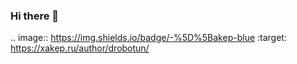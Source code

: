 ### Hi there 👋
.. image:: https://img.shields.io/badge/-%5D%5Bakep-blue
    :target: https://xakep.ru/author/drobotun/
